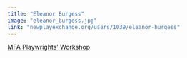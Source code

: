 ```yaml
---
title: "Eleanor Burgess"
image: "eleanor_burgess.jpg"
link: "newplayexchange.org/users/1039/eleanor-burgess"
---
```


[MFA Playwrights’ Workshop](/affiliated-artists/mfa-playwrights-workshop)